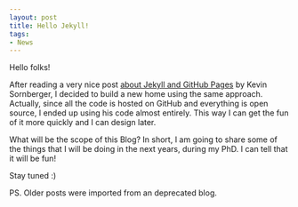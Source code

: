 ```yaml
---
layout: post
title: Hello Jekyll!
tags:
- News
---
```

Hello folks!

After reading a very nice post [about Jekyll and GitHub Pages](http://www.ksornberger.com/blog/blogging-with-jekyll-and-github/) by Kevin Sornberger, I decided to build a new home using the same approach. Actually, since all the code is hosted on GitHub and everything is open source, I ended up using his code almost entirely. This way I can get the fun of it more quickly and I can design later.

What will be the scope of this Blog? In short, I am going to share some of the things that I will be doing in the next years, during my PhD. I can tell that it will be fun!

Stay tuned :) 

PS. Older posts were imported from an deprecated blog.